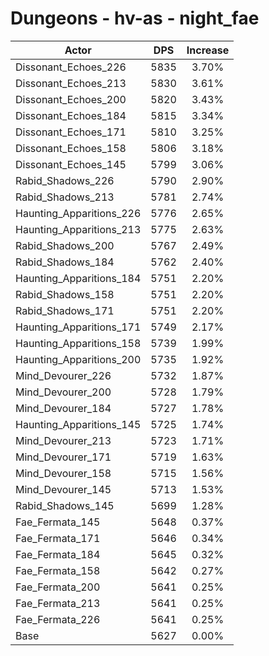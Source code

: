 # Dungeons - hv-as - night_fae
| Actor | DPS | Increase |
|---|:---:|:---:|
|Dissonant_Echoes_226|5835|3.70%|
|Dissonant_Echoes_213|5830|3.61%|
|Dissonant_Echoes_200|5820|3.43%|
|Dissonant_Echoes_184|5815|3.34%|
|Dissonant_Echoes_171|5810|3.25%|
|Dissonant_Echoes_158|5806|3.18%|
|Dissonant_Echoes_145|5799|3.06%|
|Rabid_Shadows_226|5790|2.90%|
|Rabid_Shadows_213|5781|2.74%|
|Haunting_Apparitions_226|5776|2.65%|
|Haunting_Apparitions_213|5775|2.63%|
|Rabid_Shadows_200|5767|2.49%|
|Rabid_Shadows_184|5762|2.40%|
|Haunting_Apparitions_184|5751|2.20%|
|Rabid_Shadows_158|5751|2.20%|
|Rabid_Shadows_171|5751|2.20%|
|Haunting_Apparitions_171|5749|2.17%|
|Haunting_Apparitions_158|5739|1.99%|
|Haunting_Apparitions_200|5735|1.92%|
|Mind_Devourer_226|5732|1.87%|
|Mind_Devourer_200|5728|1.79%|
|Mind_Devourer_184|5727|1.78%|
|Haunting_Apparitions_145|5725|1.74%|
|Mind_Devourer_213|5723|1.71%|
|Mind_Devourer_171|5719|1.63%|
|Mind_Devourer_158|5715|1.56%|
|Mind_Devourer_145|5713|1.53%|
|Rabid_Shadows_145|5699|1.28%|
|Fae_Fermata_145|5648|0.37%|
|Fae_Fermata_171|5646|0.34%|
|Fae_Fermata_184|5645|0.32%|
|Fae_Fermata_158|5642|0.27%|
|Fae_Fermata_200|5641|0.25%|
|Fae_Fermata_213|5641|0.25%|
|Fae_Fermata_226|5641|0.25%|
|Base|5627|0.00%|
